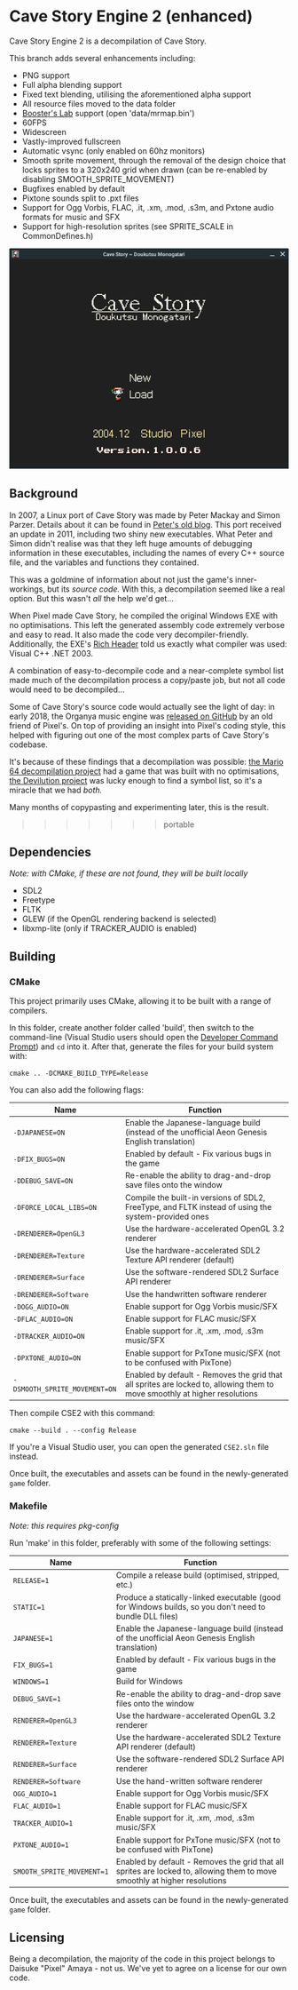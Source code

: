 # Cave Story Engine 2 (enhanced)

Cave Story Engine 2 is a decompilation of Cave Story.

This branch adds several enhancements including:
* PNG support
* Full alpha blending support
* Fixed text blending, utilising the aforementioned alpha support
* All resource files moved to the data folder
* [Booster's Lab](https://github.com/taedixon/boosters-lab) support (open 'data/mrmap.bin')
* 60FPS
* Widescreen
* Vastly-improved fullscreen
* Automatic vsync (only enabled on 60hz monitors)
* Smooth sprite movement, through the removal of the design choice that locks sprites to a 320x240 grid when drawn (can be re-enabled by disabling SMOOTH_SPRITE_MOVEMENT)
* Bugfixes enabled by default
* Pixtone sounds split to .pxt files
* Support for Ogg Vorbis, FLAC, .it, .xm, .mod, .s3m, and Pxtone audio formats for music and SFX
* Support for high-resolution sprites (see SPRITE_SCALE in CommonDefines.h)

![Screenshot](screenshot.png)

## Background

In 2007, a Linux port of Cave Story was made by Peter Mackay and Simon Parzer. Details about it can be found in [Peter's old blog](https://web.archive.org/web/20070911202919/http://aaiiee.wordpress.com:80/). This port received an update in 2011, including two shiny new executables. What Peter and Simon didn't realise was that they left huge amounts of debugging information in these executables, including the names of every C++ source file, and the variables and functions they contained.

This was a goldmine of information about not just the game's inner-workings, but its _source code._ With this, a decompilation seemed like a real option. But this wasn't _all_ the help we'd get...

When Pixel made Cave Story, he compiled the original Windows EXE with no optimisations. This left the generated assembly code extremely verbose and easy to read. It also made the code very decompiler-friendly. Additionally, the EXE's [Rich Header](http://bytepointer.com/articles/the_microsoft_rich_header.htm) told us exactly what compiler was used: Visual C++ .NET 2003.

A combination of easy-to-decompile code and a near-complete symbol list made much of the decompilation process a copy/paste job, but not all code would need to be decompiled...

Some of Cave Story's source code would actually see the light of day: in early 2018, the Organya music engine was [released on GitHub](https://github.com/shbow/organya) by an old friend of Pixel's. On top of providing an insight into Pixel's coding style, this helped with figuring out one of the most complex parts of Cave Story's codebase.

It's because of these findings that a decompilation was possible: [the Mario 64 decompilation project](https://github.com/n64decomp/sm64) had a game that was built with no optimisations, [the Devilution project](https://github.com/diasurgical/devilution) was lucky enough to find a symbol list, so it's a miracle that we had _both._

Many months of copypasting and experimenting later, this is the result.
>>>>>>> portable

## Dependencies

*Note: with CMake, if these are not found, they will be built locally*

* SDL2
* Freetype
* FLTK
* GLEW (if the OpenGL rendering backend is selected)
* libxmp-lite (only if TRACKER_AUDIO is enabled)

## Building

### CMake

This project primarily uses CMake, allowing it to be built with a range of compilers.

In this folder, create another folder called 'build', then switch to the command-line (Visual Studio users should open the [Developer Command Prompt](https://docs.microsoft.com/en-us/dotnet/framework/tools/developer-command-prompt-for-vs)) and `cd` into it. After that, generate the files for your build system with:

```
cmake .. -DCMAKE_BUILD_TYPE=Release
```

You can also add the following flags:

Name | Function
--------|--------
`-DJAPANESE=ON` | Enable the Japanese-language build (instead of the unofficial Aeon Genesis English translation)
`-DFIX_BUGS=ON` | Enabled by default - Fix various bugs in the game
`-DDEBUG_SAVE=ON` | Re-enable the ability to drag-and-drop save files onto the window
`-DFORCE_LOCAL_LIBS=ON` | Compile the built-in versions of SDL2, FreeType, and FLTK instead of using the system-provided ones
`-DRENDERER=OpenGL3` | Use the hardware-accelerated OpenGL 3.2 renderer
`-DRENDERER=Texture` | Use the hardware-accelerated SDL2 Texture API renderer (default)
`-DRENDERER=Surface` | Use the software-rendered SDL2 Surface API renderer
`-DRENDERER=Software` | Use the handwritten software renderer
`-DOGG_AUDIO=ON` | Enable support for Ogg Vorbis music/SFX
`-DFLAC_AUDIO=ON` | Enable support for FLAC music/SFX
`-DTRACKER_AUDIO=ON` | Enable support for .it, .xm, .mod, .s3m music/SFX
`-DPXTONE_AUDIO=ON` | Enable support for PxTone music/SFX (not to be confused with PixTone)
`-DSMOOTH_SPRITE_MOVEMENT=ON` | Enabled by default - Removes the grid that all sprites are locked to, allowing them to move smoothly at higher resolutions

Then compile CSE2 with this command:

```
cmake --build . --config Release
```

If you're a Visual Studio user, you can open the generated `CSE2.sln` file instead.

Once built, the executables and assets can be found in the newly-generated `game` folder.

### Makefile

*Note: this requires pkg-config*

Run 'make' in this folder, preferably with some of the following settings:

Name | Function
--------|--------
`RELEASE=1` | Compile a release build (optimised, stripped, etc.)
`STATIC=1` | Produce a statically-linked executable (good for Windows builds, so you don't need to bundle DLL files)
`JAPANESE=1` | Enable the Japanese-language build (instead of the unofficial Aeon Genesis English translation)
`FIX_BUGS=1` | Enabled by default - Fix various bugs in the game
`WINDOWS=1` | Build for Windows
`DEBUG_SAVE=1` | Re-enable the ability to drag-and-drop save files onto the window
`RENDERER=OpenGL3` | Use the hardware-accelerated OpenGL 3.2 renderer
`RENDERER=Texture` | Use the hardware-accelerated SDL2 Texture API renderer (default)
`RENDERER=Surface` | Use the software-rendered SDL2 Surface API renderer
`RENDERER=Software` | Use the hand-written software renderer
`OGG_AUDIO=1` | Enable support for Ogg Vorbis music/SFX
`FLAC_AUDIO=1` | Enable support for FLAC music/SFX
`TRACKER_AUDIO=1` | Enable support for .it, .xm, .mod, .s3m music/SFX
`PXTONE_AUDIO=1` | Enable support for PxTone music/SFX (not to be confused with PixTone)
`SMOOTH_SPRITE_MOVEMENT=1` | Enabled by default - Removes the grid that all sprites are locked to, allowing them to move smoothly at higher resolutions

Once built, the executables and assets can be found in the newly-generated `game` folder.

## Licensing

Being a decompilation, the majority of the code in this project belongs to Daisuke "Pixel" Amaya - not us. We've yet to agree on a license for our own code.
